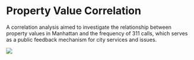 # Property Value Correlation

A correlation analysis aimed to investigate the relationship between property values in Manhattan and the frequency of 311 calls, which serves as a public feedback mechanism for city services and issues.

![](https://www.google.com/url?sa=i&url=https%3A%2F%2Ftenor.com%2Fview%2Fcaught-emote-caught-emoji-caught-hands-up-emoji-hands-up-emote-gif-17927366355147352300&psig=AOvVaw1XJQXju--Kcbp-VIwXXqPm&ust=1729192870592000&source=images&cd=vfe&opi=89978449&ved=0CBQQjRxqFwoTCNiowcjPk4kDFQAAAAAdAAAAABAE)


